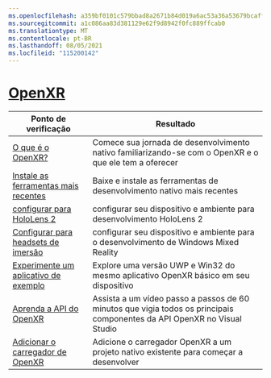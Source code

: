 ```yaml
---
ms.openlocfilehash: a359bf0101c579bbad8a2671b84d019a6ac53a36a53679bcaff5774694901850
ms.sourcegitcommit: a1c086aa83d381129e62f9d8942f0fc889ffcab0
ms.translationtype: MT
ms.contentlocale: pt-BR
ms.lasthandoff: 08/05/2021
ms.locfileid: "115200142"
---
```

# <a name="openxr"></a>[OpenXR](#tab/openxr)

|  Ponto de verificação  |  Resultado  |
| --- | --- |
| [O que é o OpenXR?](../native/openxr.md) | Comece sua jornada de desenvolvimento nativo familiarizando-se com o OpenXR e o que ele tem a oferecer |
| [Instale as ferramentas mais recentes](../install-the-tools.md) | Baixe e instale as ferramentas de desenvolvimento nativo mais recentes |
| [configurar para HoloLens 2](../native/openxr-getting-started.md#getting-started-with-openxr-for-hololens-2) | configurar seu dispositivo e ambiente para desenvolvimento HoloLens 2 |
| [Configurar para headsets de imersão](../native/openxr-getting-started.md#getting-started-with-openxr-for-windows-mixed-reality-headsets) | configurar seu dispositivo e ambiente para o desenvolvimento de Windows Mixed Reality |
| [Experimente um aplicativo de exemplo](../native/openxr-getting-started.md#building-a-sample-openxr-app) | Explore uma versão UWP e Win32 do mesmo aplicativo OpenXR básico em seu dispositivo |
| [Aprenda a API do OpenXR](../native/openxr-getting-started.md#learning-the-openxr-api) | Assista a um vídeo passo a passos de 60 minutos que vigia todos os principais componentes da API OpenXR no Visual Studio |
| [Adicionar o carregador de OpenXR](../native/openxr-getting-started.md#integrate-the-openxr-loader-into-a-project) | Adicione o carregador OpenXR a um projeto nativo existente para começar a desenvolver |

<!--
# [WinRT (Legacy)](#tab/winrt)

|  Checkpoint  |  Outcome  |
| --- | --- |
| [Create a UWP app](../creating-a-holographic-directx-project.md) | Build a new Universal Windows Platform holographic app from scratch |
| [Create a Win32 app](../creating-a-holographic-directx-project.md#creating-a-win32-project) | Build a new Win32 holographic app from scratch |
| [Get a HolographicSpace](../getting-a-holographicspace.md) | Control immersive rendering, provide camera data, and access the spatial reasoning APIs |
| [Render in DirectX](../rendering-in-directx.md) | Reason about the position and orientation of one or more observers of a holographic scene as predicted by the system |
| [Coordinate systems in DirectX](../coordinate-systems-in-directx.md) | Explore the basis of spatial understanding offered by Windows Mixed Reality APIs. |
-->




